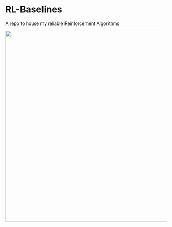 # RL-Baselines
A repo to house my reliable Reinforcement Algorithms

<img align='center' src='https://www.kdnuggets.com/images/reinforcement-learning-fig1-700.jpg' width='600"'>

